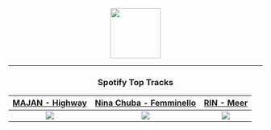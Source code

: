 <p align="center">
  <a href="https://www.tobiasmichael.de">
    <img src="https://tm-website-static.s3.eu-central-1.amazonaws.com/logo.png" width="100" height="100"/>
  </a>
</p>

---

<h3 align="center">Spotify Top Tracks</h3>

[MAJAN - Highway](https://open.spotify.com/track/5RB4USJPDagDJpo4UdqJnY)|[Nina Chuba - Femminello](https://open.spotify.com/track/2OtxLwlSCxWQQ03h4jZyPP)|[RIN - Meer](https://open.spotify.com/track/6n4doD1HuYzu2qzwY4sA5l)
:---:|:----:|:----:
<img src="https://i.scdn.co/image/ab67616d00001e020b5834b0a704ad8de59121ef"/>|<img src="https://i.scdn.co/image/ab67616d00001e02bfb66877e7f8cc4c98de05e3"/>|<img src="https://i.scdn.co/image/ab67616d00001e029db70e8a5bc2b6ef6614dea5"/>